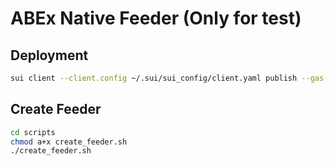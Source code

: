 # ABEx Native Feeder (Only for test)

## Deployment

```bash
sui client --client.config ~/.sui/sui_config/client.yaml publish --gas-budget 100000
```

## Create Feeder

```bash
cd scripts
chmod a+x create_feeder.sh
./create_feeder.sh
```
